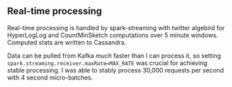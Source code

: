 ## Real-time processing

Real-time processing is handled by spark-streaming with twitter algebird for HyperLogLog and CountMinSketch computations over 5 minute windows. Computed stats are written to Cassandra.

Data can be pulled from Kafka _much_ faster than I can process it, so setting `spark.streaming.receiver.maxRate=MAX_RATE` was crucial for achieving stable processing. I was able to stably process 30,000 requests per second with 4 second micro-batches.
